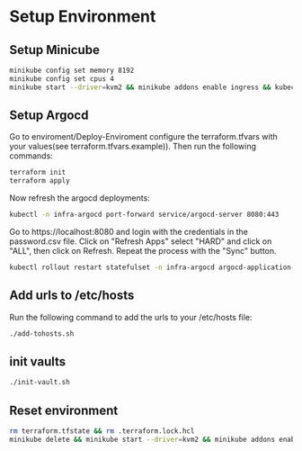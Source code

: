 Setup Environment
===
## Setup Minicube

``` bash
minikube config set memory 8192
minikube config set cpus 4
minikube start --driver=kvm2 && minikube addons enable ingress && kubectl patch deployment -n ingress-nginx ingress-nginx-controller --type='json' -p='[{"op": "add", "path": "/spec/template/spec/containers/0/args/-", "value":"--enable-ssl-passthrough"}]' 
```

## Setup Argocd
Go to enviroment/Deploy-Enviroment configure the terraform.tfvars with your values(see terraform.tfvars.example)).
Then run the following commands:
``` bash
terraform init
terraform apply
```


Now refresh the argocd deployments:
``` bash
kubectl -n infra-argocd port-forward service/argocd-server 8080:443
```
Go to https://localhost:8080 and login with the credentials in the password.csv file.
Click on "Refresh Apps" select "HARD" and click on "ALL", then click on Refresh.
Repeat the process with the "Sync" button.

``` bash
kubectl rollout restart statefulset -n infra-argocd argocd-application-controller
```

## Add urls to /etc/hosts
Run the following command to add the urls to your /etc/hosts file:
``` bash
./add-tohosts.sh
```

## init vaults
``` bash
./init-vault.sh
```

## Reset environment
``` bash
rm terraform.tfstate && rm .terraform.lock.hcl
minikube delete && minikube start --driver=kvm2 && minikube addons enable ingress && kubectl patch deployment -n ingress-nginx ingress-nginx-controller --type='json' -p='[{"op": "add", "path": "/spec/template/spec/containers/0/args/-", "value":"--enable-ssl-passthrough"}]'
```
